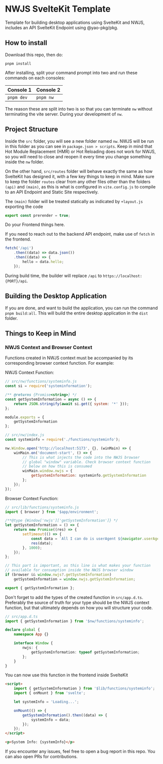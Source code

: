 # NWJS SvelteKit Template

Template for building desktop applications using SvelteKit and NWJS, includes an API SvelteKit Endpoint using @yao-pkg/pkg.

## How to install

Download this repo, then do:

`pnpm install`

After installing, split your command prompt into two and run these commands on each consoles:

| Console 1  | Console 2 |
| ---------- | --------- |
| `pnpm dev` | `pnpm nw` |

The reason these are split into two is so that you can terminate `nw` without terminating the vite server. During
your development of `nw`.

## Project Structure

Inside the `src` folder, you will see a new folder named `nw`. NWJS will be run in this folder as you can see
in `package.json > scripts`. Keep in mind that Hot Module Replacement (HMR) or Hot Reloading does not work
for NWJS, so you will need to close and reopen it every time you change something inside the `nw` folder.

On the other hand, `src/routes` folder will behave exactly the same as how SvelteKit has designed it, with a
few key things to keep in mind. Make sure to keep the folder `routes` clear from any other files other than the
folders `(api)` and `(main)`, as this is what is configured in `vite.config.js` to compile to an API Endpoint
and Static Site respectively.

The `(main)` folder will be treated statically as indicated by `+layout.js` exporting the code

```js
export const prerender = true;
```

Do your Frontend things here.

If you need to reach out to the backend API endpoint, make use of `fetch` in the frontend.

```js
fetch('/api')
	.then((data) => data.json())
	.then((data) => {
		hello = data.hello;
	});
```

During build time, the builder will replace `/api` to `https://localhost:{PORT}/api`.

## Building the Desktop Application

If you are done, and want to build the application, you can run the command `pnpm build:all`. This will build
the entire desktop application in the `dist` folder.

## Things to Keep in Mind

### NWJS Context and Browser Context

Functions created in NWJS context must be accompanied by its corresponding browser context function. For example:

NWJS Context Function:

```js
// src/nw/functions/systeminfo.js
const si = require('systeminformation');

/** @returns {Promise<string>} */
const getSystemInformation = async () => {
	return JSON.stringify(await si.get({ system: '*' }));
};

module.exports = {
	getSystemInformation
};
```

```js
// src/nw/index.js
const systeminfo = require('./functions/systeminfo');

nw.Window.open('http://localhost:5173', {}, (winMain) => {
	winMain.on('document-start', () => {
		// This is what injects the code into the NWJS browser
		// global "window" variable. Check browser context function
		// below on how this is consumed
		winMain.window.nwjs = {
			getSystemInformation: systeminfo.getSystemInformation
		};
	});
});
```

Browser Context Function:

```js
// src/lib/functions/systeminfo.js
import { browser } from '$app/environment';

/**@type {Window['nwjs']['getSystemInformation']} */
let getSystemInformation = () => {
	return new Promise((res) => {
		setTimeout(() => {
			const data = `All I can do is userAgent ${navigator.userAgent}`;
			res(data);
		}, 1000);
	});
};

// This part is important, as this line is what makes your function
// available for consumption inside the NWJS browser window
if (browser && window.nwjs?.getSystemInformation)
	getSystemInformation = window.nwjs.getSystemInformation;

export { getSystemInformation };
```

Don't forget to add the types of the created function in `src/app.d.ts`. Preferably the
source of truth for your type should be the NWJS context function, but that ultimately depends
on how you will structure your code.

```ts
// src/app.d.ts
import { getSystemInformation } from '$nw/functions/systeminfo';

declare global {
	namespace App {}

	interface Window {
		nwjs: {
			getSystemInformation: typeof getSystemInformation;
		};
	}
}
```

You can now use this function in the frontend inside SvelteKit

```html
<script>
	import { getSystemInformation } from '$lib/functions/systeminfo';
	import { onMount } from 'svelte';

	let systemInfo = 'Loading...';

	onMount(() => {
		getSystemInformation().then((data) => {
			systemInfo = data;
		});
	});
</script>

<p>System Info: {systemInfo}</p>
```

If you encounter any issues, feel free to open a bug report in this repo. You can also
open PRs for contributions.
